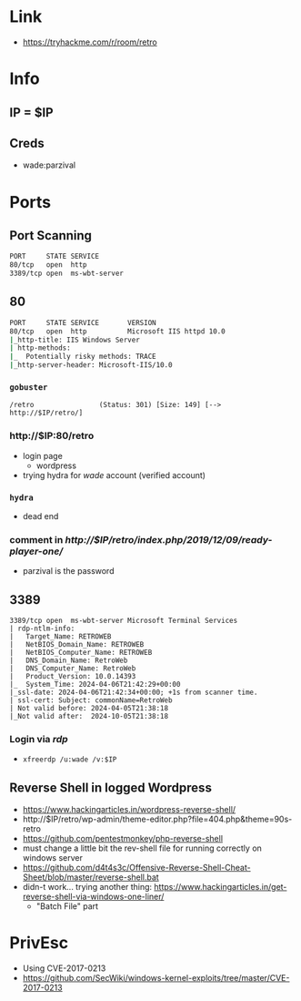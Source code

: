 # Link
- https://tryhackme.com/r/room/retro

# Info

## IP = $IP

## Creds
- wade:parzival

# Ports

## Port Scanning
```bash
PORT     STATE SERVICE
80/tcp   open  http
3389/tcp open  ms-wbt-server
```

## 80
```bash
PORT     STATE SERVICE       VERSION
80/tcp   open  http          Microsoft IIS httpd 10.0
|_http-title: IIS Windows Server
| http-methods: 
|_  Potentially risky methods: TRACE
|_http-server-header: Microsoft-IIS/10.0
```

### `gobuster`
```
/retro                (Status: 301) [Size: 149] [--> http://$IP/retro/]
```

### http://$IP:80/retro

- login page
    - wordpress
- trying hydra for _wade_ account (verified account)

### `hydra`
- dead end

### comment in _http://$IP/retro/index.php/2019/12/09/ready-player-one/_
- parzival is the password

## 3389
```
3389/tcp open  ms-wbt-server Microsoft Terminal Services
| rdp-ntlm-info: 
|   Target_Name: RETROWEB
|   NetBIOS_Domain_Name: RETROWEB
|   NetBIOS_Computer_Name: RETROWEB
|   DNS_Domain_Name: RetroWeb
|   DNS_Computer_Name: RetroWeb
|   Product_Version: 10.0.14393
|_  System_Time: 2024-04-06T21:42:29+00:00
|_ssl-date: 2024-04-06T21:42:34+00:00; +1s from scanner time.
| ssl-cert: Subject: commonName=RetroWeb
| Not valid before: 2024-04-05T21:38:18
|_Not valid after:  2024-10-05T21:38:18
```

### Login via _rdp_
- `xfreerdp /u:wade /v:$IP`

## Reverse Shell in logged Wordpress
- https://www.hackingarticles.in/wordpress-reverse-shell/
- http://$IP/retro/wp-admin/theme-editor.php?file=404.php&theme=90s-retro
- https://github.com/pentestmonkey/php-reverse-shell
- must change a little bit the rev-shell file for running correctly on windows server
- https://github.com/d4t4s3c/Offensive-Reverse-Shell-Cheat-Sheet/blob/master/reverse-shell.bat
- didn-t work... trying another thing: https://www.hackingarticles.in/get-reverse-shell-via-windows-one-liner/
    - "Batch File" part

# PrivEsc

- Using CVE-2017-0213
- https://github.com/SecWiki/windows-kernel-exploits/tree/master/CVE-2017-0213